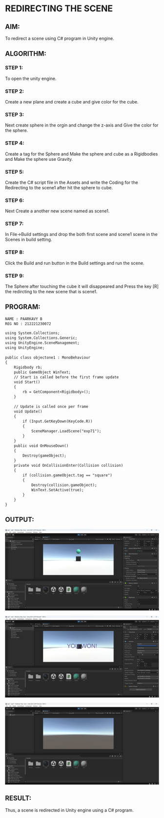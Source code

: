 # REDIRECTING THE SCENE 
## AIM:
To redirect a scene using C# program in Unity engine.

## ALGORITHM:
### STEP 1:
To open the unity engine.

### STEP 2:
Create a new plane and create a cube and give color for the cube.

### STEP 3:
Next create sphere in the orgin and change the z-axis and Give the color for the sphere.

### STEP 4:
Create a tag for the Sphere and Make the sphere and cube as a Rigidbodies and Make the sphere use Gravity.

### STEP 5:
Create the C# script file in the Assets and write the Coding for the Redirecting to the scene1 after hit the sphere to cube.

### STEP 6:
Next Create a another new scene named as scene1.

### STEP 7:
In File->Build settings and drop the both first scene and scene1 scene in the Scenes in build setting.

### STEP 8:
Click the Build and run button in the Build settings and run the scene.

### STEP 9:
The Sphere after touching the cube it will disappeared and Press the key [R] the redircting to the new scene that is scene1.

## PROGRAM:
```
NAME : PAARKAVY B
REG NO : 212221230072
```

```
using System.Collections;
using System.Collections.Generic;
using UnityEngine.SceneManagement;
using UnityEngine;

public class objectone1 : MonoBehaviour
{
    Rigidbody rb;
    public GameObject WinText;
    // Start is called before the first frame update
    void Start()
    {
        rb = GetComponent<Rigidbody>();
    }

    // Update is called once per frame
    void Update()
    {
        if (Input.GetKeyDown(KeyCode.R))
        {
            SceneManager.LoadScene("exp71");
        }
    }
    public void OnMouseDown()
    {
        Destroy(gameObject);
    }
    private void OnCollisionEnter(Collision collision)
    {
        if (collision.gameObject.tag == "square")
        {
            Destroy(collision.gameObject);
            WinText.SetActive(true);
        }
    }
}
```

## OUTPUT:
![output](op1.png)

![output](op2.png)

![output](op3.png)

## RESULT:
Thus, a scene is redirected in Unity engine using a C# program.
